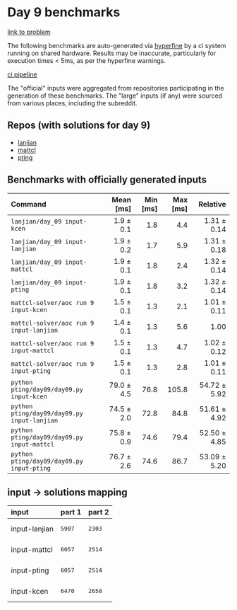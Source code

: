 # Day 9 benchmarks

[link to problem](http://adventofcode.com/2022/day/9)

The following benchmarks are auto-generated via [hyperfine](https://github.com/sharkdp/hyperfine) by a ci system running on shared hardware. Results may be inaccurate, particularly for execution times < 5ms, as per the hyperfine warnings.

[ci pipeline](http://ci.papercode.net:8080/teams/aoc2022/pipelines/aoc-compare-2022)

The "official" inputs were aggregated from repositories participating in the generation of these benchmarks. The "large" inputs (if any) were sourced from various places, including the subreddit.

## Repos (with solutions for day 9)


- [lanjian](https://github.com/LanJian/aoc-2022)
- [mattcl](https://github.com/mattcl/aoc2022)
- [pting](https://github.com/pting/aoc2022)

## Benchmarks with officially generated inputs
| Command | Mean [ms] | Min [ms] | Max [ms] | Relative |
|:---|---:|---:|---:|---:|
| `lanjian/day_09 input-kcen` | 1.9 ± 0.1 | 1.8 | 4.4 | 1.31 ± 0.14 |
| `lanjian/day_09 input-lanjian` | 1.9 ± 0.2 | 1.7 | 5.9 | 1.31 ± 0.18 |
| `lanjian/day_09 input-mattcl` | 1.9 ± 0.1 | 1.8 | 2.4 | 1.32 ± 0.14 |
| `lanjian/day_09 input-pting` | 1.9 ± 0.1 | 1.8 | 3.2 | 1.32 ± 0.14 |
| `mattcl-solver/aoc run 9 input-kcen` | 1.5 ± 0.1 | 1.3 | 2.1 | 1.01 ± 0.11 |
| `mattcl-solver/aoc run 9 input-lanjian` | 1.4 ± 0.1 | 1.3 | 5.6 | 1.00 |
| `mattcl-solver/aoc run 9 input-mattcl` | 1.5 ± 0.1 | 1.3 | 4.7 | 1.02 ± 0.12 |
| `mattcl-solver/aoc run 9 input-pting` | 1.5 ± 0.1 | 1.3 | 2.8 | 1.01 ± 0.11 |
| `python pting/day09/day09.py input-kcen` | 79.0 ± 4.5 | 76.8 | 105.8 | 54.72 ± 5.92 |
| `python pting/day09/day09.py input-lanjian` | 74.5 ± 2.0 | 72.8 | 84.8 | 51.61 ± 4.92 |
| `python pting/day09/day09.py input-mattcl` | 75.8 ± 0.9 | 74.6 | 79.4 | 52.50 ± 4.85 |
| `python pting/day09/day09.py input-pting` | 76.7 ± 2.6 | 74.6 | 86.7 | 53.09 ± 5.20 |

## input -> solutions mapping
|input|part 1|part 2|
|:---|:---|:---|
|input-lanjian|<pre>5907</pre>|<pre>2303</pre>|
|input-mattcl|<pre>6057</pre>|<pre>2514</pre>|
|input-pting|<pre>6057</pre>|<pre>2514</pre>|
|input-kcen|<pre>6470</pre>|<pre>2658</pre>|
